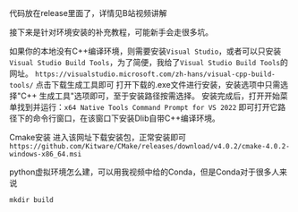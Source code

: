 代码放在release里面了，详情见B站视频讲解

接下来是针对环境安装的补充教程，可能新手会走很多坑。

如果你的本地没有C++编译环境，则需要安装`Visual Studio`，或者可以只安装`Visual Studio Build Tools`，为了简便，我给了`Visual Studio Build Tools`的网址。
`https://visualstudio.microsoft.com/zh-hans/visual-cpp-build-tools/`
点击下载生成工具即可
打开下载的.exe文件进行安装，安装选项中只需选择"C++ 生成工具"选项即可，至于安装路径按需选择。
安装完成后，打开开始菜单找到并运行：`x64 Native Tools Command Prompt for VS 2022`
即可打开它路径下的命令行窗口，在该窗口下安装Dlib自带C++编译环境。

Cmake安装
进入该网址下载安装包，正常安装即可
`https://github.com/Kitware/CMake/releases/download/v4.0.2/cmake-4.0.2-windows-x86_64.msi`

python虚拟环境怎么建，可以用我视频中给的Conda，但是Conda对于很多人来说

```
mkdir build
```
